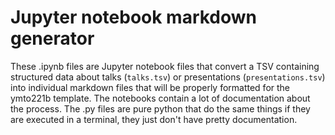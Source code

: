 # Jupyter notebook markdown generator

These .ipynb files are Jupyter notebook files that convert a TSV containing structured data about talks (`talks.tsv`) or presentations (`presentations.tsv`) into individual markdown files that will be properly formatted for the ymto221b template. The notebooks contain a lot of documentation about the process. The .py files are pure python that do the same things if they are executed in a terminal, they just don't have pretty documentation.




